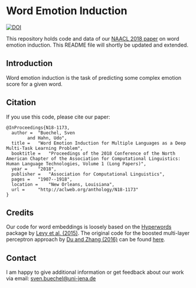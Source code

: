# Word Emotion Induction

[![DOI](https://zenodo.org/badge/129468508.svg)](https://zenodo.org/badge/latestdoi/129468508)


This repository holds code and data of our [NAACL 2018 paper](http://aclweb.org/anthology/N18-1173 ) on word emotion induction. This README file will shortly be updated and extended. 

## Introduction
Word emotion induction is the task of predicting some complex emotion score for a given word. 


## Citation
If you use this code, please cite our paper: 
```
@InProceedings{N18-1173,
  author = 	"Buechel, Sven
		and Hahn, Udo",
  title = 	"Word Emotion Induction for Multiple Languages as a Deep Multi-Task Learning Problem",
  booktitle = 	"Proceedings of the 2018 Conference of the North American Chapter of the Association for Computational Linguistics: Human Language Technologies, Volume 1 (Long Papers)",
  year = 	"2018",
  publisher = 	"Association for Computational Linguistics",
  pages = 	"1907--1918",
  location = 	"New Orleans, Louisiana",
  url = 	"http://aclweb.org/anthology/N18-1173"
}
```

## Credits
Our code for word embeddings is loosely based on the [Hyperwords](https://bitbucket.org/omerlevy/hyperwords) package by [Levy et al. (2015)](https://aclanthology.coli.uni-saarland.de/papers/Q15-1016/q15-1016). The original code for the boosted multi-layer perceptron approach by [Du and Zhang (2016)](https://doi.org/10.1109/IALP.2016.7875958) can be found [here](https://github.com/StevenLOL/ialp2016_Shared_Task).

## Contact
I am happy to give additional information or get feedback about our work via email: sven.buechel@uni-jena.de
